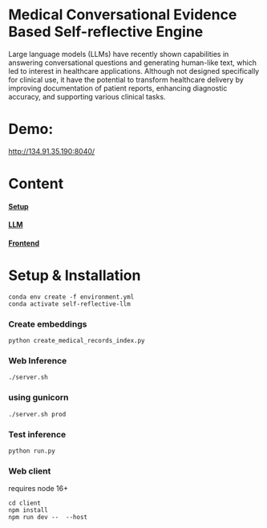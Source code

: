 # Medical Conversational Evidence Based Self-reflective Engine
Large language models (LLMs) have recently shown capabilities in answering conversational questions and generating human-like text, which led to interest in healthcare applications. Although not designed specifically for clinical use, it have the potential to transform healthcare delivery by improving documentation of patient reports, enhancing diagnostic accuracy, and supporting various clinical tasks.

# Demo:
http://134.91.35.190:8040/

# Content
#### [Setup](#setup)
#### [LLM](https://github.com/HlaHusain/Medical-Conversational-LLM/tree/main/lm#readme)
#### [Frontend](https://github.com/HlaHusain/Medical-Conversational-LLM/tree/main/client#readme)

# Setup & Installation

```
conda env create -f environment.yml
conda activate self-reflective-llm
```

### Create embeddings
```
python create_medical_records_index.py
```

### Web Inference
```
./server.sh
```
### using gunicorn
```
./server.sh prod
```

### Test inference
```
python run.py
```

### Web client
requires node 16+
```
cd client
npm install
npm run dev --  --host
```
